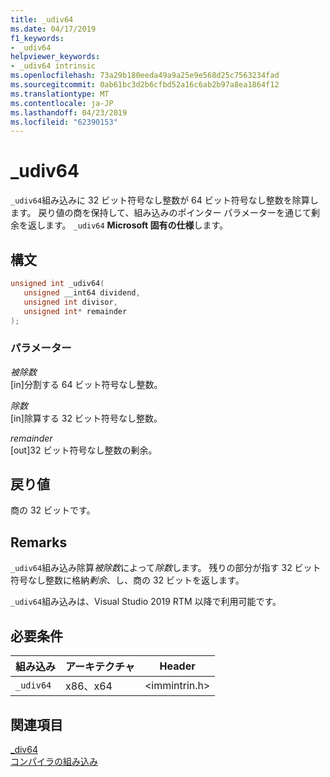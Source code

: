 ```yaml
---
title: _udiv64
ms.date: 04/17/2019
f1_keywords:
- _udiv64
helpviewer_keywords:
- _udiv64 intrinsic
ms.openlocfilehash: 73a29b180eeda49a9a25e9e568d25c7563234fad
ms.sourcegitcommit: 0ab61bc3d2b6cfbd52a16c6ab2b97a8ea1864f12
ms.translationtype: MT
ms.contentlocale: ja-JP
ms.lasthandoff: 04/23/2019
ms.locfileid: "62390153"
---
```

# <a name="udiv64"></a>_udiv64

`_udiv64`組み込みに 32 ビット符号なし整数が 64 ビット符号なし整数を除算します。 戻り値の商を保持して、組み込みのポインター パラメーターを通じて剰余を返します。 `_udiv64` **Microsoft 固有の仕様**します。

## <a name="syntax"></a>構文

```C
unsigned int _udiv64(
   unsigned __int64 dividend,
   unsigned int divisor,
   unsigned int* remainder
);
```

### <a name="parameters"></a>パラメーター

*被除数*<br/>
[in]分割する 64 ビット符号なし整数。

*除数*<br/>
[in]除算する 32 ビット符号なし整数。

*remainder*<br/>
[out]32 ビット符号なし整数の剰余。

## <a name="return-value"></a>戻り値

商の 32 ビットです。

## <a name="remarks"></a>Remarks

`_udiv64`組み込み除算*被除数*によって*除数*します。 残りの部分が指す 32 ビット符号なし整数に格納*剰余*、し、商の 32 ビットを返します。

`_udiv64`組み込みは、Visual Studio 2019 RTM 以降で利用可能です。

## <a name="requirements"></a>必要条件

|組み込み|アーキテクチャ|Header|
|---------------|------------------|------------|
|`_udiv64`|x86、x64|\<immintrin.h>|

## <a name="see-also"></a>関連項目

[_div64](div64.md) \
[コンパイラの組み込み](compiler-intrinsics.md)
